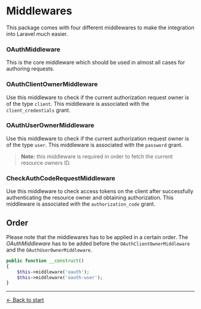 # Middlewares

This package comes with four different middlewares to make the integration into Laravel much easier.

### OAuthMiddleware

This is the core middleware which should be used in almost all cases for authoring requests.

### OAuthClientOwnerMiddleware

Use this middleware to check if the current authorization request owner is of the type `client`. This middleware is associated with the `client_credentials` grant.

### OAuthUserOwnerMiddleware

Use this middleware to check if the current authorization request owner is of the type `user`. This middleware is associated with the `password` grant.

> **Note:** this middleware is required in order to fetch the current resource owners ID.

### CheckAuthCodeRequestMiddleware

Use this middleware to check access tokens on the client after successfully authenticating the resource owner and obtaining authorization. This middleware is associated with the `authorization_code` grant.

## Order

Please note that the middlewares has to be applied in a certain order. The *OAuthMiddleware* has to be added before the `OAuthClientOwnerMiddleware` and the `OAuthUserOwnerMiddleware`.

```php
public function __construct()
{
    $this->middleware('oauth');
    $this->middleware('oauth-user');
}
```

---

[&larr; Back to start](../README.md)
